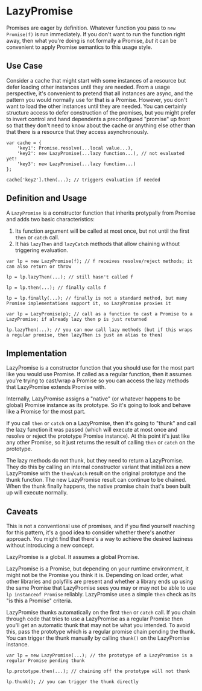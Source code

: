 # LazyPromise

Promises are eager by definition.  Whatever function you pass to `new Promise(f)` is run immediately.  If you don't want to run the function right away, then what you're doing is not formally a Promise, _but_ it can be convenient to apply Promise semantics to this usage style.

## Use Case

Consider a cache that might start with some instances of a resource but defer loading other instances until they are needed.  From a usage perspective, it's convenient to pretend that all instances are async, and the pattern you would normally use for that is a Promise.  However, you don't want to load the other instances until they are needed.  You can certainly structure access to defer construction of the promises, but you might prefer to invert control and hand dependents a preconfigured "promise" up front so that they don't need to know about the cache or anything else other than that there is a resource that they access asynchronously.

```
var cache = {
	'key1': Promise.resolve(...local value...),
	'key2': new LazyPromise(...lazy function...), // not evaluated yet!
	'key3': new LazyPromise(...lazy function...)
};
	
cache['key2'].then(...); // triggers evaluation if needed
```

## Definition and Usage

A `LazyPromise` is a constructor function that inherits protypally from Promise and adds two basic characteristics:
1. Its function argument will be called at most once, but not until the first `then` or `catch` call.
2. It has `lazyThen` and `lazyCatch` methods that allow chaining without triggering evaluation.

```
var lp = new LazyPromise(f); // f receives resolve/reject methods; it can also return or throw

lp = lp.lazyThen(...); // still hasn't called f

lp = lp.then(...); // finally calls f

lp = lp.finally(...); // finally is not a standard method, but many Promise implementations support it, so LazyPromise proxies it
```
```
var lp = LazyPromise(p); // call as a function to cast a Promise to a LazyPromise; if already lazy then p is just returned

lp.lazyThen(...); // you can now call lazy methods (but if this wraps a regular promise, then lazyThen is just an alias to then)
```

## Implementation

LazyPromise is a constructor function that you should use for the most part like you would use Promise.  If called as a regular function, then it assumes you're trying to cast/wrap a Promise so you can access the lazy methods that LazyPromise extends Promise with.

Internally, LazyPromise assigns a "native" (or whatever happens to be global) Promise instance as its prototype.  So it's going to look and behave like a Promise for the most part.

If you call `then` or `catch` on a LazyPromise, then it's going to "thunk" and call the lazy function it was passed (which will execute at most once and resolve or reject the prototype Promise instance).  At this point it's just like any other Promise, so it just returns the result of calling `then` or `catch` on the prototype.

The lazy methods do not thunk, but they need to return a LazyPromise.  They do this by calling an internal constructor variant that initializes a new LazyPromise with the `then`/`catch` result on the original prototype and the thunk function.  The new LazyPromise result can continue to be chained.  When the thunk finally happens, the native promise chain that's been built up will execute normally.

## Caveats

This is not a conventional use of promises, and if you find yourself reaching for this pattern, it's a good idea to consider whether there's another approach.  You might find that there's a way to achieve the desired laziness without introducing a new concept.

LazyPromise is a global.  It assumes a global Promise.

LazyPromise is a Promise, but depending on your runtime environment, it might not be the Promise you think it is.  Depending on load order, what other libraries and polyfills are present and whether a library ends up using the same Promise that LazyPromise sees you may or may not be able to use `lp instanceof Promise` reliably.  LazyPromise uses a simple `then` check as its "is this a Promise" criteria.

LazyPromise thunks automatically on the first `then` or `catch` call.  If you chain through code that tries to use a LazyPromise as a regular Promise then you'll get an automatic thunk that may not be what you intended.  To avoid this, pass the prototype which is a regular promise chain pending the thunk.  You can trigger the thunk manually by calling `thunk()` on the LazyPromise instance.

```
var lp = new LazyPromise(...); // the prototype of a LazyPromise is a regular Promise pending thunk

lp.prototype.then(...); // chaining off the prototype will not thunk

lp.thunk(); // you can trigger the thunk directly
```
